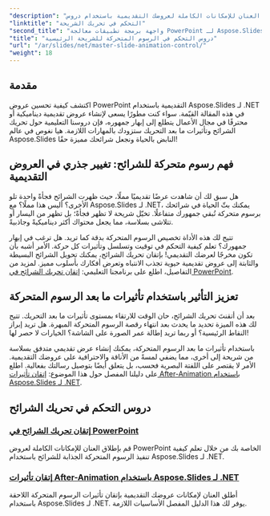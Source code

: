 ```yaml
---
"description": "قم بإطلاق العنان للإمكانات الكاملة لعروضك التقديمية باستخدام دروس Aspose.Slides الشاملة لـ .NET والتي تغطي الرسوم المتحركة للشرائح وتأثيرات الرسوم المتحركة اللاحقة."
"linktitle": "التحكم في تحريك الشريحة"
"second_title": "واجهة برمجة تطبيقات معالجة PowerPoint لـ Aspose.Slides .NET"
"title": "دروس التحكم في الرسوم المتحركة للشريحة الرئيسية"
"url": "/ar/slides/net/master-slide-animation-control/"
"weight": 18
---
```


## مقدمة

اكتشف كيفية تحسين عروض PowerPoint التقديمية باستخدام Aspose.Slides لـ .NET في هذه المقالة القيّمة. سواء كنت مطورًا يسعى لإنشاء عروض تقديمية ديناميكية أو محترفًا في مجال الأعمال يتطلع إلى إبهار جمهوره، فإن دروسنا التعليمية حول تحريك الشرائح وتأثيرات ما بعد التحريك ستزودك بالمهارات اللازمة. هيا نغوص في عالم Aspose.Slides النابض بالحياة ونجعل شرائحك مميزة حقًا!


## فهم رسوم متحركة للشرائح: تغيير جذري في العروض التقديمية

هل سبق لك أن شاهدت عرضًا تقديميًا مملًا، حيث ظهرت الشرائح فجأةً واحدة تلو الأخرى؟ أليس هذا مملًا؟ مع Aspose.Slides لـ .NET، يمكنك بثّ الحياة في شرائحك برسوم متحركة تُبقي جمهورك متفاعلًا. تخيّل شريحة لا تظهر فجأةً؛ بل تظهر من اليسار أو تتلاشى بسلاسة، مما يجعل محتواك أكثر ديناميكيةً وجاذبيةً. 

تتيح لك هذه الأداة تخصيص الرسوم المتحركة بدقة كما تريد. هل ترغب في إبهار جمهورك؟ تعلم كيفية التحكم في توقيت وتسلسل وتأثيرات كل حركة. الأمر أشبه بأن تكون مخرجًا لعرضك التقديمي! بإتقان تحريك الشرائح، يمكنك تحويل الشرائح البسيطة والثابتة إلى عروض تقديمية حيوية تجذب الانتباه وتعرض أفكارك بأسلوب مميز. لمزيد من التفاصيل، اطلع على برنامجنا التعليمي: [إتقان تحريك الشرائح في PowerPoint](./slide-animation-in-power-point/).

## تعزيز التأثير باستخدام تأثيرات ما بعد الرسوم المتحركة

بعد أن أتقنتَ تحريك الشرائح، حان الوقت للارتقاء بمستوى تأثيرات ما بعد التحريك. تتيح لك هذه الميزة تحديد ما يحدث بعد انتهاء رقصة الرسوم المتحركة المبهرة. هل تريد إبراز النقاط الرئيسية؟ أو ربما تريد إطالة عمر الصورة على الشاشة؟ الخيارات لا حصر لها!

باستخدام تأثيرات ما بعد الرسوم المتحركة، يمكنك إنشاء عرض تقديمي متدفق بسلاسة من شريحة إلى أخرى، مما يضفي لمسةً من الأناقة والاحترافية على عروضك التقديمية. الأمر لا يقتصر على اللفتة البصرية فحسب، بل يتعلق أيضًا بتوصيل رسالتك بفعالية. اطلع على دليلنا المفصل حول هذا الموضوع: [إتقان تأثيرات After-Animation باستخدام Aspose.Slides لـ .NET](./control-after-animation-effects/). 

## دروس التحكم في تحريك الشرائح
### [إتقان تحريك الشرائح في PowerPoint](./slide-animation-in-power-point/)
قم بإطلاق العنان للإمكانات الكاملة لعروض PowerPoint الخاصة بك من خلال تعلم كيفية تنفيذ الرسوم المتحركة الجذابة للشرائح باستخدام Aspose.Slides لـ .NET.
### [إتقان تأثيرات After-Animation باستخدام Aspose.Slides لـ .NET](./control-after-animation-effects/)
أطلق العنان لإمكانات عروضك التقديمية بإتقان تأثيرات الرسوم المتحركة اللاحقة باستخدام Aspose.Slides لـ .NET. يوفر لك هذا الدليل المفصل الأساسيات اللازمة.